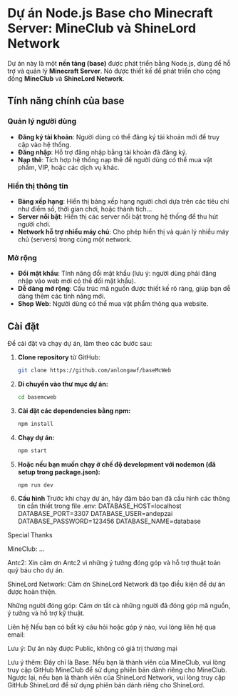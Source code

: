 # Dự án Node.js Base cho Minecraft Server: MineClub và ShineLord Network

Dự án này là một **nền tảng (base)** được phát triển bằng Node.js, dùng để hỗ trợ và quản lý **Minecraft Server**. Nó được thiết kế để phát triển cho cộng đồng **MineClub** và **ShineLord Network**.


## Tính năng chính của base

### Quản lý người dùng
- **Đăng ký tài khoản**: Người dùng có thể đăng ký tài khoản mới để truy cập vào hệ thống.
- **Đăng nhập**: Hỗ trợ đăng nhập bằng tài khoản đã đăng ký.
- **Nạp thẻ**: Tích hợp hệ thống nạp thẻ để người dùng có thể mua vật phẩm, VIP, hoặc các dịch vụ khác.

### Hiển thị thông tin
- **Bảng xếp hạng**: Hiển thị bảng xếp hạng người chơi dựa trên các tiêu chí như điểm số, thời gian chơi, hoặc thành tích...
- **Server nổi bật**: Hiển thị các server nổi bật trong hệ thống để thu hút người chơi.
- **Network hỗ trợ nhiều máy chủ**: Cho phép hiển thị và quản lý nhiều máy chủ (servers) trong cùng một network.

### Mở rộng
- **Đổi mật khẩu**: Tính năng đổi mật khẩu (lưu ý: người dùng phải đăng nhập vào web mới có thể đổi mật khẩu).
- **Dễ dàng mở rộng**: Cấu trúc mã nguồn được thiết kế rõ ràng, giúp bạn dễ dàng thêm các tính năng mới.
- **Shop Web**: Người dùng có thể mua vật phẩm thông qua website.

## Cài đặt

Để cài đặt và chạy dự án, làm theo các bước sau:

1. **Clone repository** từ GitHub:

   ```bash
   git clone https://github.com/anlongawf/baseMcWeb
2. **Di chuyển vào thư mục dự án:**
    ```bash
    cd basemcweb
3. **Cài đặt các dependencies bằng npm:**
    ```bash
    npm install
3. **Chạy dự án:**

    ```bash
    npm start
4. **Hoặc nếu bạn muốn chạy ở chế độ development với nodemon (đã setup trong package.json):**

    ```bash
    npm run dev
5. **Cấu hình**
Trước khi chạy dự án, hãy đảm bảo bạn đã cấu hình các thông tin cần thiết trong file .env:
    DATABASE_HOST=localhost
    DATABASE_PORT=3307
    DATABASE_USER=andepzai
    DATABASE_PASSWORD=123456
    DATABASE_NAME=database


Special Thanks

MineClub: ...

Antc2: Xin cảm ơn Antc2 vì những ý tưởng đóng góp và hỗ trợ thuật toán quý báu cho dự án.

ShineLord Network: Cảm ơn ShineLord Network đã tạo điều kiện để dự án được hoàn thiện.

Những người đóng góp: Cảm ơn tất cả những người đã đóng góp mã nguồn, ý tưởng và hỗ trợ kỹ thuật.

Liên hệ
Nếu bạn có bất kỳ câu hỏi hoặc góp ý nào, vui lòng liên hệ qua email: 

Lưu ý: Dự án này được Public, không có giá trị thương mại

Lưu ý thêm: Đây chỉ là Base. Nếu bạn là thành viên của MineClub, vui lòng truy cập GitHub MineClub để sử dụng phiên bản dành riêng cho MineClub. Ngược lại, nếu bạn là thành viên của ShineLord Network, vui lòng truy cập GitHub ShineLord để sử dụng phiên bản dành riêng cho ShineLord.


